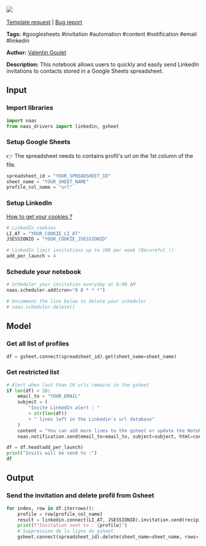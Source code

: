 <a href="https://app.naas.ai/user-redirect/naas/downloader?url=https://raw.githubusercontent.com/jupyter-naas/awesome-notebooks/master/Google%20Sheets/Google_Sheets_Send_LinkedIn_invitations_from_spreadsheet.ipynb" target="_parent"><img src="https://naasai-public.s3.eu-west-3.amazonaws.com/open_in_naas.svg"/></a><br><br><a href="https://github.com/jupyter-naas/awesome-notebooks/issues/new?assignees=&labels=&template=template-request.md&title=Tool+-+Action+of+the+notebook+">Template request</a> | <a href="https://github.com/jupyter-naas/awesome-notebooks/issues/new?assignees=&labels=bug&template=bug_report.md&title=Google+Sheets+-+Send+LinkedIn+invitations+from+spreadsheet:+Error+short+description">Bug report</a>

**Tags:** #googlesheets #invitation #automation #content #notification #email #linkedin 

**Author:** [Valentin Goulet](https://www.linkedin.com/in/valentin-goulet-3a3070152/)

**Description:** This notebook allows users to quickly and easily send LinkedIn invitations to contacts stored in a Google Sheets spreadsheet.

## Input

### Import libraries


```python
import naas
from naas_drivers import linkedin, gsheet
```

### Setup Google Sheets
👉 The spreadsheet needs to contains profil's url on the 1st column of the file.


```python
spreadsheet_id = "YOUR_SPREADSHEET_ID"
sheet_name = "YOUR_SHEET_NAME"
profile_col_name = "url"
```

### Setup LinkedIn
<a href='https://www.notion.so/LinkedIn-driver-Get-your-cookies-d20a8e7e508e42af8a5b52e33f3dba75'>How to get your cookies ?</a>


```python
# LinkedIn cookies
LI_AT = "YOUR_COOKIE_LI_AT"
JSESSIONID = "YOUR_COOKIE_JSESSIONID"

# LinkedIn limit invitations up to 100 per week (Becareful !)
add_per_launch = 4
```

### Schedule your notebook


```python
# Scheduler your invitation everyday at 8:00 AM
naas.scheduler.add(cron="0 8 * * *")

# Uncomment the line below to delete your scheduler
# naas.scheduler.delete()
```

## Model

### Get all list of profiles


```python
df = gsheet.connect(spreadsheet_id).get(sheet_name=sheet_name)
```

### Get restricted list


```python
# Alert when last than 20 urls remains in the gsheet
if len(df) < 20:
    email_to = "YOUR_EMAIL"
    subject = (
        "Invite LinkedIn alert : "
        + str(len(df))
        + " lines left in the Linkedin's url database"
    )
    content = "You can add more lines to the gsheet or update the Notebook to set a new spreadsheet !"
    naas.notification.send(email_to=email_to, subject=subject, html=content)

df = df.head(add_per_launch)
print("Invits will be send to :")
df
```

## Output

### Send the invitation and delete profil from Gsheet


```python
for index, row in df.iterrows():
    profile = row[profile_col_name]
    result = linkedin.connect(LI_AT, JSESSIONID).invitation.send(recipient_url=profile)
    print(f"Invitation sent to : {profile}")
    # Suppression de la ligne du gsheet
    gsheet.connect(spreadsheet_id).delete(sheet_name=sheet_name, rows=[2])
```
